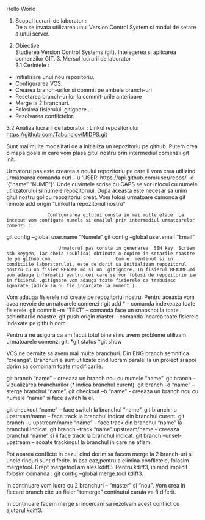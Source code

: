  Hello World
1. Scopul lucrarii de laborator :  
De a se invata utilizarea unui Version Control System si modul de setare a unui server. 
 
2. Obiective  
Studierea Version Control Systems (git). 
Intelegerea si aplicarea comenzilor GIT. 3. Mersul lucrarii de laborator  
3.1 Cerintele : 
* Initializare unui nou repositoriu. 
* Configurarea VCS. 
* Crearea branch-urilor si commit pe ambele branch-uri 
* Resetarea branch-urilor la commit-urile anterioare  
* Merge la 2 branchuri. 
* Folosirea fisierului .gitignore.. 
* Rezolvarea conflictelor. 
 
3.2 Analiza lucrarii de laborator : 
Linkul repositoriului https://github.com/Tabuncicv/MIDPS.git 
 
Sunt mai multe modalitati de a initializa un repozitoriu pe github. Putem crea o mapa goala in care vom plasa gitul nostru prin intermediul comenzii git init. 
 
Urmatorul pas este crearea a noului repozitoriu pe care il vom crea utilizind urmatoarea comanda curl – u ‘USER’ https.//api.github.com/user/repos/ -d ‘{“name”:”NUME”}’. Unde cuvintele scrise cu CAPS se vor inlocui cu numele utilizatorului si numele repozitoruui. Dupa aceasta este necesar sa unim gitul nostru gol cu repozitoriul creat. Vom folosi urmatoare camonda git remote add origin “Linkul la repozitoriul nostru” 
 
                   Configurarea gitului consta in mai multe etape. La inceput vom configura numele si emailul prin intermediul urmatoarelor comenzi :
git config –global user.name “Numele” git config –global user.email “Email” 
 
                       Urmatorul pas consta in generarea  SSH key. Scriem ssh-keygen, iar cheia (publica) obtinuta o copiem in setarile noastre de pe github.com.                       Cum e  mentinut si in conditiile laboratorului, este de dorit sa initializam repozitorul nostru cu un fisier README.md si un .gitignore. In fisierul README.md vom adauga informatii pentru cei care se vor folosi de repozitoriu iar in fisierul .gitignore vom adauga toate fisierele ce trebuiesc ignorate (adica sa nu fie incarcate la moment ). 

 Vom adauga fisierele noi create pe repozitoriul nostru. Pentru aceasta vom avea nevoie de urmatoarele comenzi : git add * - comanda indexeaza toate fisierele. git commit –m “TEXT” – comanda face un snapshot la toate schimbarile noastre. git push origin master – comanda incarca toate fisierele indexate pe github.com 
 

Pentru a ne asigura ca am facut totul bine si nu avem probleme utilizam urmatoarele comenzi git: *git status *git show  
 
VCS ne permite sa avem mai multe branchuri. Din ENG branch semnifica “creanga”. Branchurile sunt utilizate cind lucram paralel la un proiect si apoi dorim sa combinam toate modificarile. 
 
git branch “name” – creeaza un branch nou cu numele “name”. git branch – vizualizarea branchurilor (* indica branchul curent). git branch –d “name” – sterge branchul “name”. git checkout –b “name” -  creeaza un branch nou cu numele “name” si face switch la el. 
 
 git checkout “name” – face switch la branchul “name”. git branch –u upstream/name – face track la branchul indicat din branchul curent. git branch –u upstream/name “name” – face track din branchul “name” la branchul indicat. git branch –track “name” upstream/name – creeaza branchul “name” si ii face track la branchul indicat.  git branch –unset-upstream – scoate trackingul la branchul in care ne aflam. 
 
Pot aparea conflicte in cazul cind dorim sa facem merge la 2 branch-uri si unele rinduri sunt diferite. In asa caz,pentru a elimina conflictele, folosim mergetool. Drept mergetool am ales kdiff3. Pentru kdiff3, in mod implicit folosim comanda : git config –global merge.tool kdiff3. 
 
 In continuare vom lucra cu 2 branchuri – “master” si “nou”. Vom crea in fiecare branch cite un fisier “tomerge” continutul caruia va fi diferit. 
 
In continuare facem merge si incercam sa rezolvam acest conflict  cu ajutorul kdiff3.  

